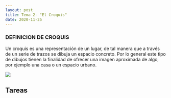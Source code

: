 ```yaml
---
layout: post
title: Tema 2- "El Croquis"
date: 2020-11-25
---
```

### **DEFINICION DE CROQUIS** 


Un croquis es una representación de un lugar, de tal manera que a través de un serie de trazos se dibuja un espacio concreto. Por lo general este tipo de dibujos tienen la finalidad de ofrecer una imagen aproximada de algo, por ejemplo una casa o un espacio urbano.

<img src="https://1.bp.blogspot.com/-rX9gRSglRS4/VBVHiFRggrI/AAAAAAAAA4c/vnOXqUzcE1g/s1600/post_caseta%2Bde%2Briego.jpg">
 
## Tareas

